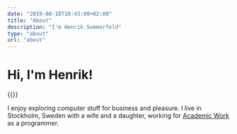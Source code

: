 ```yaml
---
date: "2019-08-18T10:43:00+02:00"
title: "About"
description: "I'm Henrik Sommerfeld"
type: "about"
url: "about"
---
```


# Hi, I'm Henrik!

{{<post-image image="henrik-1.jpg" width="400" alt="Bald guy smiling" />}}

I enjoy exploring computer stuff for business and pleasure. I live in Stockholm, Sweden with a wife and a daughter, working for [Academic Work][1] as a programmer.


[1]: https://www.aw.com/
[2]: /there-are-only-temporary-solutions/
[3]: /how-i-tackled-parental-leave-boredom-with-code/

